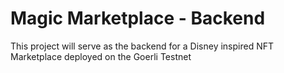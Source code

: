 # Magic Marketplace - Backend

This project will serve as the backend for a Disney inspired NFT Marketplace deployed on the Goerli Testnet
